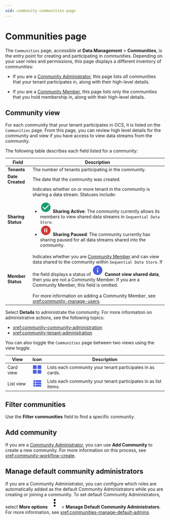 ```yaml
---
uid: community-communities-page
---
```


# Communities page

The `Communities` page, accessible at **Data Management** > **Communities**, is the entry point for creating and participating in communities. Depending on your user roles and permissions, this page displays a different inventory of communities:

- If you are a [Community Administrator](xref:community-community-roles#community-administrators), this page lists *all* communities that your tenant participates in, along with their high-level details. 

- If you are a [Community Member](xref:community-community-roles#community-member), this page lists only the communities that you hold membership in, along with their high-level details.  

## Community view

For each community that your tenant participates in OCS, it is listed on the `Communities` page. From this page, you can review high level details for the community and view if you have access to view data streams from the community.

The following table describes each field listed for a community:

| Field | Description |
|--|--|
| **Tenants** | The number of tenants participating in the community. |
| **Date Created** | The date that the community was created. |
| **Sharing Status** | Indicates whether on or more tenant in the community is sharing a data stream. Statuses include: <ul><li><img src="../_icons/custom/check-circle.svg" alt="Sharing Active"/> <strong>Sharing Active</strong>: The community currently allows its members to view shared data streams in <code>Sequential Data Store</code>.</li><li><img src="../_icons/custom/pause-circle.svg" alt="Sharing Paused"/> <strong>Sharing Paused</strong>: The community currently has sharing paused for all data streams shared into the community.</li></ul> |
| **Member Status** | Indicates whether you are [Community Member](xref:community-community-roles#community-member) and can view data shared to the community within `Sequential Data Store`. If the field displays a status of ![information](../_icons/branded/information.svg) **Cannot view shared data**, then you are not a Community Member. If you are a Community Member, this field is omitted.<br><br>For more information on adding a Community Member, see <xref:community-manage-users>. |


Select **Details** to administrate the community. For more information on administrative actions, see the following topics:

- <xref:community-community-administration>
- <xref:community-tenant-administration>

You can also toggle the `Communities` page between two views using the view toggle.

| View | Icon | Description |
|--|--|--|
| Card view | ![card view](../_icons/branded/view-grid.svg) | Lists each community your tenant participates in as cards. |
| List view | ![list view](../_icons/branded/view-list.svg) | Lists each community your tenant participates in as list items. |

## Filter communities

Use the **Filter communities** field to find a specific community.

## Add community

If you are a [Community Administrator](xref:community-community-roles#community-administrators), you can use **Add Community** to create a new community. For more information on this process, see <xref:community-workflow-create>.

## Manage default community administrators

If you are a Community Administrator, you can configure which roles are automatically added as the default Community Administrators while you are creating or joining a community. To set default Community Administrators, select **More options** ![More options](../_icons/default/dots-vertical.svg) > **Manage Default Community Administrators**. For more information, see <xref:communities-manage-default-admins>.
